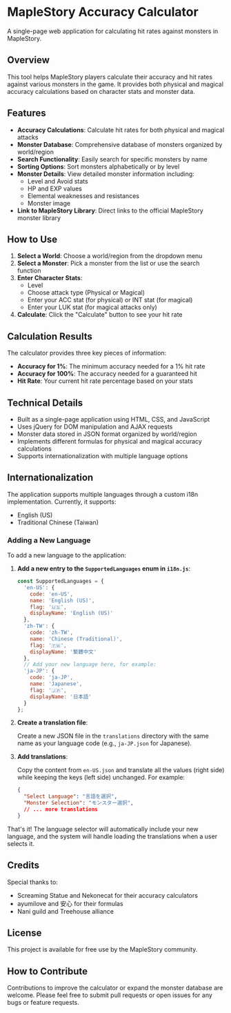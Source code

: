# MapleStory Accuracy Calculator

A single-page web application for calculating hit rates against monsters in MapleStory.

## Overview

This tool helps MapleStory players calculate their accuracy and hit rates against various monsters in the game. It provides both physical and magical accuracy calculations based on character stats and monster data.

## Features

- **Accuracy Calculations**: Calculate hit rates for both physical and magical attacks
- **Monster Database**: Comprehensive database of monsters organized by world/region
- **Search Functionality**: Easily search for specific monsters by name
- **Sorting Options**: Sort monsters alphabetically or by level
- **Monster Details**: View detailed monster information including:
  - Level and Avoid stats
  - HP and EXP values
  - Elemental weaknesses and resistances
  - Monster image
- **Link to MapleStory Library**: Direct links to the official MapleStory monster library

## How to Use

1. **Select a World**: Choose a world/region from the dropdown menu
2. **Select a Monster**: Pick a monster from the list or use the search function
3. **Enter Character Stats**:
   - Level
   - Choose attack type (Physical or Magical)
   - Enter your ACC stat (for physical) or INT stat (for magical)
   - Enter your LUK stat (for magical attacks only)
4. **Calculate**: Click the "Calculate" button to see your hit rate

## Calculation Results

The calculator provides three key pieces of information:
- **Accuracy for 1%**: The minimum accuracy needed for a 1% hit rate
- **Accuracy for 100%**: The accuracy needed for a guaranteed hit
- **Hit Rate**: Your current hit rate percentage based on your stats

## Technical Details

- Built as a single-page application using HTML, CSS, and JavaScript
- Uses jQuery for DOM manipulation and AJAX requests
- Monster data stored in JSON format organized by world/region
- Implements different formulas for physical and magical accuracy calculations
- Supports internationalization with multiple language options

## Internationalization

The application supports multiple languages through a custom i18n implementation. Currently, it supports:

- English (US)
- Traditional Chinese (Taiwan)

### Adding a New Language

To add a new language to the application:

1. **Add a new entry to the `SupportedLanguages` enum in `i18n.js`**:

   ```javascript
   const SupportedLanguages = {
     'en-US': {
       code: 'en-US',
       name: 'English (US)',
       flag: '🇺🇸',
       displayName: 'English (US)'
     },
     'zh-TW': {
       code: 'zh-TW',
       name: 'Chinese (Traditional)',
       flag: '🇹🇼',
       displayName: '繁體中文'
     },
     // Add your new language here, for example:
     'ja-JP': {
       code: 'ja-JP',
       name: 'Japanese',
       flag: '🇯🇵',
       displayName: '日本語'
     }
   };
   ```

2. **Create a translation file**:
   
   Create a new JSON file in the `translations` directory with the same name as your language code (e.g., `ja-JP.json` for Japanese).

3. **Add translations**:
   
   Copy the content from `en-US.json` and translate all the values (right side) while keeping the keys (left side) unchanged. For example:

   ```json
   {
     "Select Language": "言語を選択",
     "Monster Selection": "モンスター選択",
     // ... more translations
   }
   ```

That's it! The language selector will automatically include your new language, and the system will handle loading the translations when a user selects it.

## Credits

Special thanks to:
- Screaming Statue and Nekonecat for their accuracy calculators
- ayumilove and 安心 for their formulas
- Nani guild and Treehouse alliance

## License

This project is available for free use by the MapleStory community.

## How to Contribute

Contributions to improve the calculator or expand the monster database are welcome. Please feel free to submit pull requests or open issues for any bugs or feature requests.
